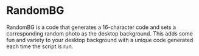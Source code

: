 # RandomBG
RandomBG is a code that generates a 16-character code and sets a corresponding random photo as the desktop background. This adds some fun and variety to your desktop background with a unique code generated each time the script is run.
